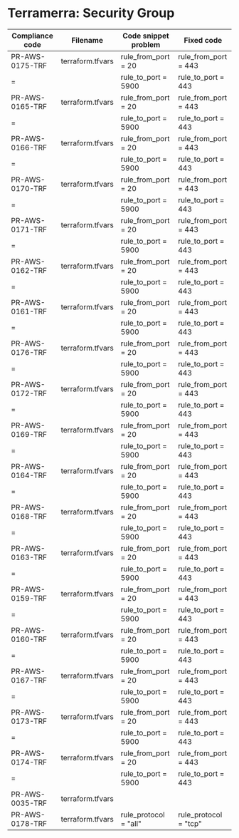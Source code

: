 # Terramerra: Security Group

Compliance code | Filename       | Code snippet problem              | Fixed code
----------------|----------------|-----------------------------------|---------------------------------
PR-AWS-0175-TRF |terraform.tfvars|rule_from_port = 20                |rule_from_port = 443
=               |                |rule_to_port = 5900                |rule_to_port = 443
PR-AWS-0165-TRF |terraform.tfvars|rule_from_port = 20                |rule_from_port = 443
=               |                |rule_to_port = 5900                |rule_to_port = 443
PR-AWS-0166-TRF |terraform.tfvars|rule_from_port = 20                |rule_from_port = 443
=               |                |rule_to_port = 5900                |rule_to_port = 443
PR-AWS-0170-TRF |terraform.tfvars|rule_from_port = 20                |rule_from_port = 443
=               |                |rule_to_port = 5900                |rule_to_port = 443
PR-AWS-0171-TRF |terraform.tfvars|rule_from_port = 20                |rule_from_port = 443
=               |                |rule_to_port = 5900                |rule_to_port = 443
PR-AWS-0162-TRF |terraform.tfvars|rule_from_port = 20                |rule_from_port = 443
=               |                |rule_to_port = 5900                |rule_to_port = 443
PR-AWS-0161-TRF |terraform.tfvars|rule_from_port = 20                |rule_from_port = 443
=               |                |rule_to_port = 5900                |rule_to_port = 443
PR-AWS-0176-TRF |terraform.tfvars|rule_from_port = 20                |rule_from_port = 443
=               |                |rule_to_port = 5900                |rule_to_port = 443
PR-AWS-0172-TRF |terraform.tfvars|rule_from_port = 20                |rule_from_port = 443
=               |                |rule_to_port = 5900                |rule_to_port = 443
PR-AWS-0169-TRF |terraform.tfvars|rule_from_port = 20                |rule_from_port = 443
=               |                |rule_to_port = 5900                |rule_to_port = 443
PR-AWS-0164-TRF |terraform.tfvars|rule_from_port = 20                |rule_from_port = 443
=               |                |rule_to_port = 5900                |rule_to_port = 443
PR-AWS-0168-TRF |terraform.tfvars|rule_from_port = 20                |rule_from_port = 443
=               |                |rule_to_port = 5900                |rule_to_port = 443
PR-AWS-0163-TRF |terraform.tfvars|rule_from_port = 20                |rule_from_port = 443
=               |                |rule_to_port = 5900                |rule_to_port = 443
PR-AWS-0159-TRF |terraform.tfvars|rule_from_port = 20                |rule_from_port = 443
=               |                |rule_to_port = 5900                |rule_to_port = 443
PR-AWS-0160-TRF |terraform.tfvars|rule_from_port = 20                |rule_from_port = 443
=               |                |rule_to_port = 5900                |rule_to_port = 443
PR-AWS-0167-TRF |terraform.tfvars|rule_from_port = 20                |rule_from_port = 443
=               |                |rule_to_port = 5900                |rule_to_port = 443
PR-AWS-0173-TRF |terraform.tfvars|rule_from_port = 20                |rule_from_port = 443
=               |                |rule_to_port = 5900                |rule_to_port = 443
PR-AWS-0174-TRF |terraform.tfvars|rule_from_port = 20                |rule_from_port = 443
=               |                |rule_to_port = 5900                |rule_to_port = 443
PR-AWS-0035-TRF |terraform.tfvars|                                   |
PR-AWS-0178-TRF |terraform.tfvars|rule_protocol = "all"              |rule_protocol = "tcp"
